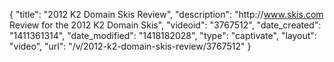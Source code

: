 {
    "title": "2012 K2 Domain Skis Review",
    "description": "http:\/\/www.skis.com Review for the 2012 K2 Domain Skis",
    "videoid": "3767512",
    "date_created": "1411361314",
    "date_modified": "1418182028",
    "type": "captivate",
    "layout": "video",
    "url": "\/v\/2012-k2-domain-skis-review\/3767512"
}